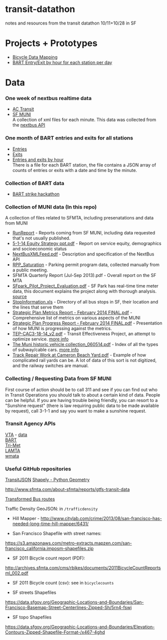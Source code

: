transit-datathon
================

notes and resources from the transit datathon 10/11+10/28 in SF

# Projects + Prototypes

* [Bicycle Data Mapping](https://github.com/enjalot/transit-datathon/tree/master/Bicycles)
* [BART Entry/Exit by hour for each station per day](http://tributary.io/inlet/a45405fbc8eca92c9593)


# Data

### One week of nextbus realtime data  
* [AC Transit](https://s3-us-west-2.amazonaws.com/bdon-transitdata/actransit.tar.gz)  
* [SF MUNI](https://s3-us-west-2.amazonaws.com/bdon-transitdata/sf-muni.tar.gz)  
A collection of xml files for each minute. This data was collected from the [nextbus API](http://api-portal.anypoint.mulesoft.com/nextbus/api/nextbus-api/docs/reference)

### One month of BART entries and exits for all stations 
* [Entries](https://transit-data.s3.amazonaws.com/oct-2012-entries-json.zip)  
* [Exits](https://transit-data.s3.amazonaws.com/oct-2012-exits-json.zip)  
* [Entries and exits by hour](https://transit-data.s3.amazonaws.com/entriesexits.json)  
There is a file for each BART station, the file contains a JSON array of counts of entries or exits with a date and time by the minute.

### Collection of BART data
* [BART strike hackathon](https://github.com/enjalot/bart/tree/master/data)  

### Collection of MUNI data (In this repo)
A collection of files related to SFMTA, including presenatations and data from MUNI

* [RunReport](https://github.com/enjalot/transit-datathon/tree/master/RunReport) - Reports coming from SF MUNI, including data requested that's not usually published.
* [5-1-14 Equity Strategy ppt.pdf](https://github.com/enjalot/transit-datathon/blob/master/5-1-14%20Equity%20Strategy%20ppt.pdf) - Report on service equity, demographics and socioeconomic status
* [NextBusXMLFeed.pdf](https://github.com/enjalot/transit-datathon/blob/master/NextBusXMLFeed.pdf) - Description and specification of the NextBus API
* [RPP_Saturation](https://github.com/enjalot/transit-datathon/blob/master/RPP_Saturation%202-3-10_NN.pdf) - Parking permit program data, collected manually from a public meeting. 
* SFMTA Quarterly Report (Jul-Sep 2013).pdf - Overall report on the SF MTA
* [SFpark_Pilot_Project_Evaluation.pdf](https://github.com/enjalot/transit-datathon/blob/master/SFpark_Pilot_Project_Evaluation.pdf) - SF Park has real-time time meter data, this document explains the project along with thorough analysis. [source](http://sfpark.org/resources/docs_pilotevaluation/)
* [StopInformation.xls](https://github.com/enjalot/transit-datathon/blob/master/StopInformation.xls) - Directory of all bus stops in SF, their location and the lines that serve them
* [Strategic Plan Metrics Report - February 2014 FINAL.pdf](https://github.com/enjalot/transit-datathon/blob/master/Strategic%20Plan%20Metrics%20Report%20-%20February%202014%20FINAL.pdf) - Comprehensive list of metrics on various aspects of the MUNI
* [Strategic Plan Progress Report - February 2014 FINAL.pdf](https://github.com/enjalot/transit-datathon/blob/master/Strategic%20Plan%20Progress%20Report%20-%20February%202014%20FINAL.pdf) - Presentation of how MUNI is progressing against the metrics.
* [TEP-CAC3-18-14_v2.pdf](https://github.com/enjalot/transit-datathon/blob/master/TEP-CAC3-18-14_v2.pdf) - Transit Effectiveness Project, an attempt to optimize service. [more info](http://muniforward.com/)  
* [The Muni historic vehicle collection_060514.pdf](https://github.com/enjalot/transit-datathon/blob/master/The%20Muni%20historic%20vehicle%20collection_060514.pdf) - Index of all the types of subway/cable cars. [more info](http://www.streetcar.org/) 
* [Track Repair Work at Cameron Beach Yard.pdf](https://github.com/enjalot/transit-datathon/blob/master/Track%20Repair%20Work%20at%20Cameron%20Beach%20Yard.pdf) - Example of how complicated rail yards can be. A lot of data of this sort is not digitized, and the railway switches are manual.

### Collecting / Requesting Data from SF MUNI

First course of action should be to call 311 and see if you can find out who in Transit Operations you should talk to about a certain kind of data. People can be helpful. If you are having trouble being friendly, you can resort to a "Sunshine request" (there is law requiring public data to be made available by request), call 3-1-1 and say you want to make a sunshine request.  
 

### Transit Agency APIs
[VTA](http://www.vta.org/getting-around/gtfs-info/dev-links) - [data](https://data.vta.org/)    
[BART](http://www.bart.gov/schedules/developers)  
[Tri-Met](http://developer.trimet.org/)  
[LAMTA](http://developer.metro.net/)  
[wmata](http://developer.wmata.com/)  

### Useful GitHub repositories
[TransitJSON](https://github.com/codeforamerica/transitjson)
[Shapely - Python Geometry](https://github.com/Toblerity/Shapely)

http://www.sfmta.com/about-sfmta/reports/gtfs-transit-data

[Transformed Bus routes](https://dl-web.dropbox.com/get/Public/BusRoutes.zip?_subject_uid=66958528&w=AAB-W46nVyQcoTUEeTgRAiXscPXXp2AXd8kYXLmrqIOwDg)

Traffic Density GeoJSON: in `/trafficdensity`


* Hill Mapper - http://www.citylab.com/crime/2013/08/san-francisco-has-needed-long-time-hill-mapper/6431/

* San Francisco Shapefile with street names:

 https://s3.amazonaws.com/metro-extracts.mapzen.com/san-francisco_california.imposm-shapefiles.zip


* SF 2011 Bicycle count report (PDF):

http://archives.sfmta.com/cms/rbikes/documents/2011BicycleCountReportsml_002.pdf


* SF 2011 Bicycle count (csv): see in `bicyclecounts`


* SF streets Shapefiles

https://data.sfgov.org/Geographic-Locations-and-Boundaries/San-Francisco-Basemap-Street-Centerlines-Zipped-Sh/5rn4-fswj

 * SF topo Shapefiles

https://data.sfgov.org/Geographic-Locations-and-Boundaries/Elevation-Contours-Zipped-Shapefile-Format-/x467-4ghd
